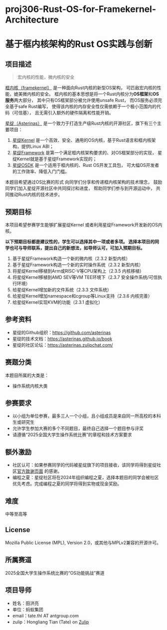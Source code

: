 # proj306-Rust-OS-for-Framekernel-Architecture
# 基于框内核架构的Rust OS实践与创新

## 项目描述

> 宏内核的性能，微内核的安全

[框内核（framekernel）](https://asterinas.github.io/book/kernel/the-framekernel-architecture.html)
是一种面向Rust内核的新型OS架构，
可匹敌宏内核的性能，媲美微内核的安全。
框内核的基本思想是将一个Rust内核分为**OS框架**和**OS服务**两大部分，
其中只有OS框架部分被允许使用unsafe Rust，
而OS服务必须完全基于safe Rust编写，
使得该内核的内存安全性仅需依赖于一个极小范围内的代码（可信基），
且无需引入额外的硬件隔离和性能开销。

[星绽（Asterinas）](https://github.com/asterinas/asterinas)
是一个致力于打造生产级Rust内核的开源社区，旗下有三个主要项目：
1. [星绽Kernel](https://asterinas.github.io/book/kernel/index.html)
是一个高效、安全、通用的OS内核，基于Rust语言和框内核架构，提供Linux ABI；
2. [星绽Framework](https://asterinas.github.io/book/framework/index.html)
是第一个满足框内核架构要求的、对OS框架部分的实现，
星绽Kernel就是基于星绽Framework实现的；
3. [星绽OSDK](https://asterinas.github.io/book/osdk/index.html)
是一个适用于框内核的、Rust OS开发工具包，
可大幅OS开发者的工作效率、降低入门门槛。

本题目希望通过OS比赛的形式
向同学们分享和传递框内核架构的技术理念，
鼓励同学们加入星绽开源社区中共同探讨和进度，
帮助同学们参与到开源运动中，
共同推动Rust内核的技术进步。

## 预期目标

本项目希望参赛学生能够扩展星绽Kernel
或者利用星绽Framework开发新的OS内核。

**以下预期目标都是建议性的，学生可以选择其中一项或者多项。
选择本项目的同学也可与导师联系，提出自己的新想法，如导师认可，可加入预期目标。**

1. 基于星绽Framework构造一个新的微内核（2.3.2 新型内核）
2. 基于星绽Framework构造一个新的实时操作系统（2.3.2 新型内核）
3. 将星绽Kernel移植到Arm或RISC-V等CPU架构上（2.3.5 内核移植）
4. 将星绽Kernel移植到AMD SEV等VM TEE环境下（2.3.7 安全操作系统/可信执行环境）
5. 给星绽Kernel增加新的文件系统（2.3.3 文件系统）
6. 给星绽Kernel增加namespace和cgroup等Linux支持（2.3.6 内核完善）
7. 给星绽Kernel实现KVM的功能（2.3.1 虚拟化）

## 参考资料

* 星绽的Github组织：https://github.com/asterinas
* 星绽的技术文档：https://asterinas.github.io/book
* 星绽的社区论坛：https://asterinas.zulipchat.com/

## 赛题分类

本题目所属的大类是：
* 操作系统内核大类

## 参赛要求

* 以小组为单位参赛，最多三人一个小组，且小组成员是来自同一所高校的本科生或研究生
* 允许学生参加大赛的多个不同题目，最终自己选择一个题目参与评奖
* 请遵循“2025全国大学生操作系统比赛”的章程和技术方案要求

## 额外激励

* 社区认可：如果参赛同学的代码被星绽旗下的项目接收，该同学将得到星绽社区[官方致谢页面](https://asterinas.github.io/contributors.html) 的感谢。
* 编程之夏：星绽社区将在2024年组织编程之夏，选择本题目的同学会被社区优先考虑。完成编程之夏的同学将得到实物或现金奖励。

## 难度

中等至高等

## License

Mozilla Public License (MPL), Version 2.0，或其他与MPLv2兼容的开源许可。

## 所属赛道

2025全国大学生操作系统比赛的“OS功能挑战”赛道

## 项目导师

- 姓名：田洪亮
- 单位：蚂蚁集团
- email：tate.thl AT antgroup.com
- zulip：Hongliang Tian (Tate) on [Zulip](asterinas.zulipchat.com)
